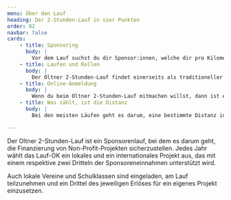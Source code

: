 ```yaml
---
menu: Über den Lauf
heading: Der 2-Stunden-Lauf in vier Punkten
order: 02
navbar: false
cards:
    - title: Sponsoring
      body: |
        Vor dem Lauf suchst du dir Sponsor:innen, welche dir pro Kilometer, den du am Lauf zurücklegst, einen bestimmten Betrag zusagen. Sponsoren findest du unter deinen Verwandten, Freunden, Arbeitskolleginnen etc. Oft sind auch Firmen bereit, Läufer:innen zu sponsern. Der Erlös des Laufs kommt den beschriebenen Projekten zugute.
    - title: Laufen und Rollen
      body: |
        Der Oltner 2-Stunden-Lauf findet einerseits als traditioneller Lauf-Event in der Oltner Innenstadt statt. Gestartet wird dabei am 18. September 2021 um 15 Uhr auf der Kirchgasse. Andererseits kann man vom 11. bis 18. September auch am dezentralen «Lauf» teilnehmen. Neben dem Laufen ist eine breite Palette von Fahrzeugen zugelassen. Vom Trottinett übers Velo bis zum Rollstuhl.
    - title: Online-Anmeldung
      body: |
        Wenn du beim Oltner 2-Stunden-Lauf mitmachen willst, dann ist es ganz wichtig, dass du dich <a href="/o2h#lang=de">anmeldest</a>. Im Anmeldesystem kannst du angeben, welches Fortbewegungsmittel du nutzen willst oder ob du am Lauf in der Oltner Innenstadt teilnehmen wirst. Du kannst dir das Lauf-Shirt bestellen und – ganz wichtig – : Du kannst deine Sponsoring-Zusagen verwalten.
    - title: Was zählt, ist die Distanz
      body: |
        Bei den meisten Läufen geht es darum, eine bestimmte Distanz in möglichst kurzer Zeit zurückzulegen. Der 2-Stunden-Lauf ist es umgekehrt. Es geht darum, innerhalb von zwei Stunden eine möglichst grosse Distanz, respektive beim Lauf in der Oltner Innenstadt, möglichst viele Runden zurückzulegen. 

---
```

Der Oltner 2-Stunden-Lauf ist ein Sponsorenlauf, bei dem es darum geht, die Finanzierung von Non-Profit-Projekten sicherzustellen. Jedes Jahr wählt das Lauf-OK ein lokales und ein internationales Projekt aus, das mit einem respektive zwei Dritteln der Sponsoreneinnahmen unterstützt wird. 

Auch lokale Vereine und Schulklassen sind eingeladen, am Lauf teilzunehmen und ein Drittel des jeweiligen Erlöses für ein eigenes Projekt einzusetzen.



